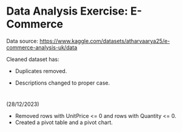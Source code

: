 # Data Analysis Exercise: E-Commerce

Data source: https://www.kaggle.com/datasets/atharvaarya25/e-commerce-analysis-uk/data

Cleaned dataset has:
- Duplicates removed.
- Descriptions changed to proper case.

  #

(28/12/2023)
- Removed rows with UnitPrice <= 0 and rows with Quantity <= 0.
- Created a pivot table and a pivot chart.

